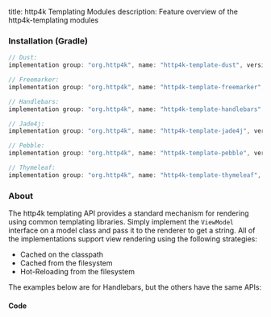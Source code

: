 title: http4k Templating Modules
description: Feature overview of the http4k-templating modules

### Installation (Gradle)

```groovy
// Dust: 
implementation group: "org.http4k", name: "http4k-template-dust", version: "4.13.4.0"

// Freemarker: 
implementation group: "org.http4k", name: "http4k-template-freemarker", version: "4.13.4.0"

// Handlebars: 
implementation group: "org.http4k", name: "http4k-template-handlebars", version: "4.13.4.0"

// Jade4j: 
implementation group: "org.http4k", name: "http4k-template-jade4j", version: "4.13.4.0"

// Pebble: 
implementation group: "org.http4k", name: "http4k-template-pebble", version: "4.13.4.0"

// Thymeleaf: 
implementation group: "org.http4k", name: "http4k-template-thymeleaf", version: "4.13.4.0"
```

### About
The http4k templating API provides a standard mechanism for rendering using common templating libraries. Simply implement the `ViewModel` interface on a model class and pass it to the renderer to get a string. All of the implementations support view rendering using the following strategies:

* Cached on the classpath
* Cached from the filesystem
* Hot-Reloading from the filesystem

The examples below are for Handlebars, but the others have the same APIs:

#### Code  [<img class="octocat"/>](https://github.com/http4k/http4k/blob/master/src/docs/guide/reference/templating/example.kt)

<script src="https://gist-it.appspot.com/https://github.com/http4k/http4k/blob/master/src/docs/guide/reference/templating/example.kt"></script>

[http4k]: https://http4k.org

